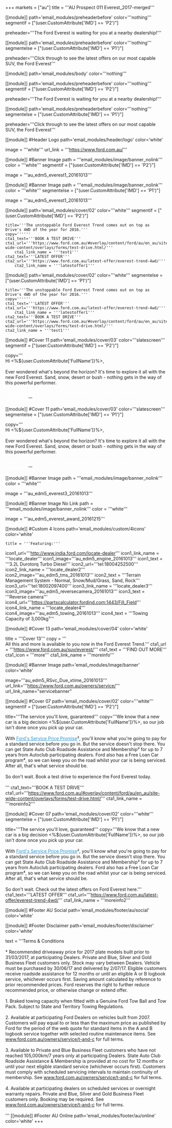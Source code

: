 +++
markets = ["au"]
title = '''AU Prospect 011 Everest_2017-merged'''

[[module]]
path='email_modules/preheaderbefore'
color='''nothing'''
segmentif = ["(user.CustomAttribute['IMD'] == 'P2')"]

  preheader='''The Ford Everest is waiting for you at a nearby dealership!'''

[[module]]
path='email_modules/preheaderbefore'
color='''nothing'''
segmentelse = ["(user.CustomAttribute['IMD'] == 'P1')"]

   preheader='''Click through to see the latest offers on our most capable SUV, the Ford Everest'''

[[module]]
path='email_modules/body'
color='''nothing'''

[[module]]
path='email_modules/preheaderbefore'
color='''nothing'''
segmentif = ["(user.CustomAttribute['IMD'] == 'P2')"]

  preheader='''The Ford Everest is waiting for you at a nearby dealership!'''

[[module]]
path='email_modules/preheaderbefore'
color='''nothing'''
segmentelse = ["(user.CustomAttribute['IMD'] == 'P1')"]

   preheader='''Click through to see the latest offers on our most capable SUV, the Ford Everest'''
  
[[module]] #Header Logo
path='email_modules/header/logo'
color='white'

  image = '''white'''
  url_link = '''https://www.ford.com.au/'''

[[module]] #Banner Image
path = '''email_modules/image/banner_nolink'''
color = '''white'''
segmentif = ["(user.CustomAttribute['IMD'] == 'P2')"]

  image = '''au_edm5_everest1_20161013'''
	
[[module]] #Banner Image
path = '''email_modules/image/banner_nolink'''
color = '''white'''
segmentelse = ["(user.CustomAttribute['IMD'] == 'P1')"]

  image = '''au_edm5_everest1_20161013'''

[[module]]
path='email_modules/cover/02'
color='''white'''
segmentif = ["(user.CustomAttribute['IMD'] == 'P2')"]

    title='''The unstoppable Ford Everest Trend comes out on top as Drive's 4WD of the year for 2016.'''
    copy=''''''
    cta1_text='''BOOK A TEST DRIVE'''
    cta1_url='''https://www.ford.com.au/#overlay/content/ford/au/en_au/site-wide-content/overlays/forms/test-drive.html/'''
		cta1_link_name = '''test1'''
    cta2_text='''LATEST OFFER'''
    cta2_url='''https://www.ford.com.au/latest-offer/everest-trend-4wd/'''
		cta2_link_name = '''latestoffer1'''

[[module]]
path='email_modules/cover/02'
color='''white'''
segmentelse = ["(user.CustomAttribute['IMD'] == 'P1')"]

    title='''The unstoppable Ford Everest Trend comes out on top as Drive's 4WD of the year for 2016.'''
    copy=''''''
    cta1_text='''LATEST OFFER'''
    cta1_url='''https://www.ford.com.au/latest-offer/everest-trend-4wd/'''
		cta1_link_name = '''latestoffer1'''
    cta2_text='''BOOK A TEST DRIVE'''
    cta2_url='''https://www.ford.com.au/#overlay/content/ford/au/en_au/site-wide-content/overlays/forms/test-drive.html/'''
  	cta2_link_name = '''test1'''

[[module]] #Cover 11
path='email_modules/cover/03'
color='''slatescreen'''
segmentif = ["(user.CustomAttribute['IMD'] == 'P2')"]

  copy='''<br />Hi <%${user.CustomAttribute['FullName']}%>, <br /><br />Ever wondered what's beyond the horizon? It's time to explore it all with the new Ford Everest. Sand, snow, desert or bush - nothing gets in the way of this powerful performer. <br /><br /><span style="color:#FFFFFF">Right now, the Ford Everest Trend AWD is available at $58,390* Driveaway.</span>'''

[[module]] #Cover 11
path='email_modules/cover/03'
color='''slatescreen'''
segmentelse = ["(user.CustomAttribute['IMD'] == 'P1')"]

  copy='''<br />Hi <%${user.CustomAttribute['FullName']}%>, <br /><br />Ever wondered what's beyond the horizon? It's time to explore it all with the new Ford Everest. Sand, snow, desert or bush - nothing gets in the way of this powerful performer. <br /><br /><span style="color:#FFFFFF">Right now, the Ford Everest Trend AWD is available at $58,390* Driveaway.</span>'''

[[module]] #Banner Image
path = '''email_modules/image/banner_nolink'''
color = '''white'''

  image = '''au_edm5_everest3_20161013'''

  [[module]] #Banner Image No Link
path = '''email_modules/image/banner_nolink'''
color = '''white'''

  image = '''au_edm5_everest_award_20161215'''


[[module]] #Custom 4 Icons
path='email_modules/custom/4icons'
color='white'

	title = '''Featuring:'''
  icon1_url='''http://www.india.ford.com/locate-dealer'''
  icon1_link_name = '''locate_dealer'''
  icon1_image='''au_edm5_engine_20161013'''
  icon1_text = '''3.2L Durotorq Turbo Diesel'''
  icon2_url='''tel:18004252500'''
  icon2_link_name = '''locate_dealer2'''
  icon2_image='''au_edm5_tms_20161013'''
  icon2_text = '''Terrain Management System - Normal, Snow/Mud/Grass, Sand, Rock'''
  icon3_url='''tel:18002097400'''
  icon3_link_name = '''locate_dealer3'''
  icon3_image='''au_edm5_reversecamera_20161013'''
  icon3_text = '''Reverse camera'''
  icon4_url='''https://partscalculator.fordind.com:1443/Fill_Field'''
  icon4_link_name = '''locate_dealer4'''
  icon4_image='''au_edm5_towing_20161013'''
  icon4_text = '''Towing Capacity of 3,000kg¹'''

[[module]] #Cover 13
path='email_modules/cover/04'
color='white'

  title = '''Cover 13'''
  copy = '''<br />All this and more is available to you now in the Ford Everest Trend.'''
  cta1_url = '''https://www.ford.com.au/suv/everest/'''
  cta1_text = '''FIND OUT MORE'''
  cta1_icon = '''more'''
  cta1_link_name = '''moreinfo'''

[[module]] #Banner Image
path='email_modules/image/banner'
color='white'

  image='''au_edm5_RSvc_Due_xtime_20161013'''
  url_link='''https://www.ford.com.au/owners/service/'''
	url_link_name="servicebanner"

[[module]] #Cover 07
path='email_modules/cover/02'
color='''white'''
segmentif = ["(user.CustomAttribute['IMD'] == 'P2')"]

  title='''The service you'll love, guaranteed'''
  copy='''We know that a new car is a big decision <%${user.CustomAttribute['FullName']}%>, so our job isn't done once you pick up your car.<br /><br />With <a href="https://www.ford.com.au/owners/service/calculator?edm" name="calculator1" style="text-decoration:underline; color:#2d96cd;">Ford's Service Price Promise</a>², you'll know what you're going to pay for a standard service before you go in. But the service doesn't stop there. You can get State Auto Club Roadside Assistance and Membership³ for up to 7 years from Autoclub participating dealers. Ford also has a Free Loan Car program&#8308;, so we can keep you on the road whilst your car is being serviced. After all, that's what service should be. <br /><br />So don't wait. Book a test drive to experience the Ford Everest today.<br /><br />'''
  cta1_text='''BOOK A TEST DRIVE'''
  cta1_url='''https://www.ford.com.au/#overlay/content/ford/au/en_au/site-wide-content/overlays/forms/test-drive.html/'''
  cta1_link_name = '''moreinfo2'''

[[module]] #Cover 07
path='email_modules/cover/02'
color='''white'''
segmentelse = ["(user.CustomAttribute['IMD'] == 'P1')"]

  title='''The service you'll love, guaranteed'''
  copy='''We know that a new car is a big decision <%${user.CustomAttribute['FullName']}%>, so our job isn't done once you pick up your car.<br /><br />With <a href="https://www.ford.com.au/owners/service/calculator?edm" name="calculator1" style="text-decoration:underline; color:#2d96cd;">Ford's Service Price Promise</a>&#178;, you'll know what you're going to pay for a standard service before you go in. But the service doesn't stop there. You can get State Auto Club Roadside Assistance and Membership³ for up to 7 years from Autoclub participating dealers. Ford also has a Free Loan Car program&#8308;, so we can keep you on the road whilst your car is being serviced. After all, that's what service should be. <br /><br />So don't wait. Check out the latest offers on Ford Everest here.'''
  cta1_text='''LATEST OFFER'''
  cta1_url='''https://www.ford.com.au/latest-offer/everest-trend-4wd/'''
  cta1_link_name = '''moreinfo2'''

[[module]] #Footer AU Social
path='email_modules/footer/au/social'
color='white'

[[module]] #Footer Disclaimer
path='email_modules/footer/disclaimer'
color='white'

  text = '''Terms & Conditions<br /> <br />
        * Recommended driveaway price for 2017 plate models built prior to 31/03/2017, at participating Dealers. Private and Blue, Silver and Gold Business Fleet customers only. Stock may vary between Dealers. Vehicle must be purchased by 30/06/17 and delivered by 2/07/17. Eligible customers receive roadside assistance for 12 months or until an eligible A or B logbook service, whichever occurs first. Saving amount calculated by reference to prior recommended prices. Ford reserves the right to further reduce recommended price, or otherwise change or extend offer.<br /><br />
        1. Braked towing capacity when fitted with a Genuine Ford Tow Ball and Tow Pack. Subject to State and Territory Towing Regulations. <br /><br />
        2. Available at participating Ford Dealers on vehicles built from 2007. Customers will pay equal to or less than the maximum price as published by Ford for the period of the web quote for standard items in the A and B logbook service together with selected routine maintenance items. See <a href="https://www.ford.com.au/owners/service/t-and-c/" name="terms1" style="text-decoration:underline; color:#91a4b1">www.ford.com.au/owners/service/t-and-c</a> for full terms.<br /><br />
        3. Available to Private and Blue Business Fleet customers who have not reached 105,000km/7 years only at participating Dealers. State Auto Club Roadside Assistance & Membership is provided at no cost for 12 months or until your next eligible standard service (whichever occurs first). Customers must comply with scheduled servicing intervals to maintain continuity of membership. See <a href="https://www.ford.com.au/owners/service/t-and-c/" name="terms2" style="text-decoration:underline; color:#91a4b1">www.ford.com.au/owners/service/t-and-c</a> for full terms.<br /><br />
        4. Available at participating dealers on scheduled services or overnight warranty repairs. Private and Blue, Silver and Gold Business Fleet customers only. Booking may be required. See <a href="https://www.ford.com.au/owners/service/t-and-c/" name="terms3" style="text-decoration:underline; color:#91a4b1">www.ford.com.au/owners/service/t-and-c</a> for full terms.<br /><br />'''
[[module]] #Footer AU Online
path='email_modules/footer/au/online'
color='white'
+++
